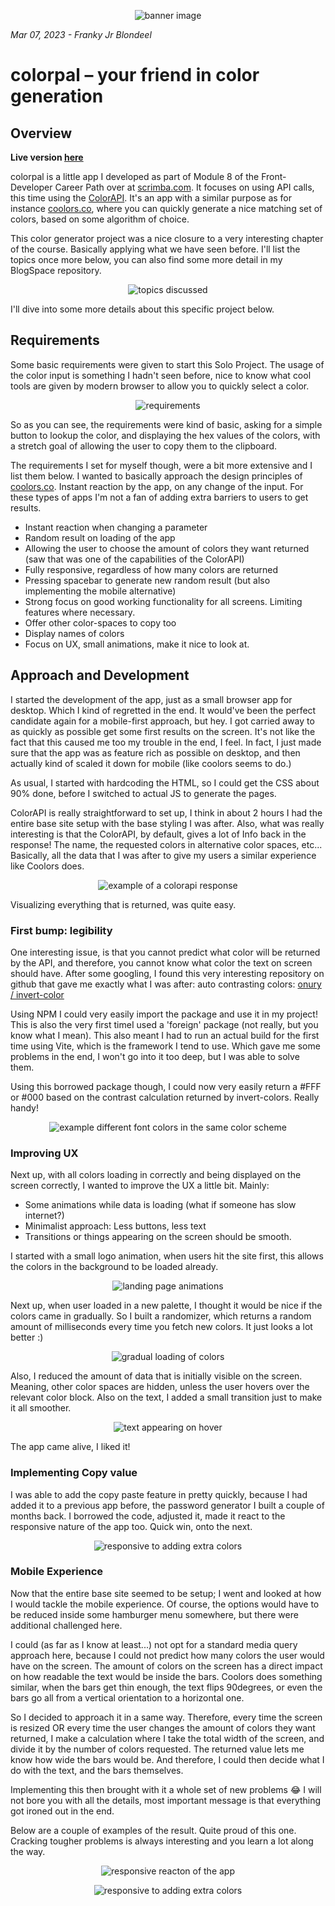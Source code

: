 <p align="center">
<img alt="banner image" src="https://raw.githubusercontent.com/MrFranksJr/MrFranksJr/main/assets/color-generator/Banner.png">
</p>

*Mar 07, 2023 - Franky Jr Blondeel*

# colorpal – your friend in color generation

## Overview

**Live version [here](https://colorpal-generator.netlify.app/)**

colorpal is a little app I developed as part of Module 8 of the Front-Developer Career Path over at [scrimba.com](https://scrimba.com). It focuses on using API calls, this time using the [ColorAPI](https://www.thecolorapi.com/).
It's an app with a similar purpose as for instance [coolors.co](https://coolors.co), where you can quickly generate a nice matching set of colors, based on some algorithm of choice. 

This color generator project was a nice closure to a very interesting chapter of the course. Basically applying what we have seen before. I'll list the topics once more below, you can also find some more detail in my BlogSpace repository.
<p align="center">
<img alt="topics discussed" src="https://raw.githubusercontent.com/MrFranksJr/MrFranksJr/main/assets/color-generator/topics.png">
</p>

I'll dive into some more details about this specific project below.


## Requirements

Some basic requirements were given to start this Solo Project. The usage of the color input is something I hadn't seen before, nice to know what cool tools are given by modern browser to allow you to quickly select a color.
<p align="center">
<img alt="requirements" src="https://raw.githubusercontent.com/MrFranksJr/MrFranksJr/main/assets/color-generator/requirements.png">
</p>

So as you can see, the requirements were kind of basic, asking for a simple button to lookup the color, and displaying the hex values of the colors, with a stretch goal of allowing the user to copy them to the clipboard.


The requirements I set for myself though, were a bit more extensive and I list them below.
I wanted to basically approach the design principles of [coolors.co](https://coolors.co). Instant reaction by the app, on any change of the input. For these types of apps I'm not a fan of adding extra barriers to users to get results.
* Instant reaction when changing a parameter
* Random result on loading of the app
* Allowing the user to choose the amount of colors they want returned (saw that was one of the capabilities of the ColorAPI)
* Fully responsive, regardless of how many colors are returned
* Pressing spacebar to generate new random result (but also implementing the mobile alternative)
* Strong focus on good working functionality for all screens. Limiting features where necessary.
* Offer other color-spaces to copy too
* Display names of colors
* Focus on UX, small animations, make it nice to look at.


## Approach and Development

I started the development of the app, just as a small browser app for desktop. Which I kind of regretted in the end. It would've been the perfect candidate again for a mobile-first approach, but hey. I got carried away to as quickly as possible get some first results on the screen. It's not like the fact that this caused me too my trouble in the end, I feel.
In fact, I just made sure that the app was as feature rich as possible on desktop, and then actually kind of scaled it down for mobile (like coolors seems to do.)

As usual, I started with hardcoding the HTML, so I could get the CSS about 90% done, before I switched to actual JS to generate the pages.

ColorAPI is really straightforward to set up, I think in about 2 hours I had the entire base site setup with the base styling I was after. Also, what was really interesting is that the ColorAPI, by default, gives a lot of Info back in the response! The name, the requested colors in alternative color spaces, etc...
Basically, all the data that I was after to give my users a similar experience like Coolors does.
<p align="center">
<img alt="example of a colorapi response" src="https://raw.githubusercontent.com/MrFranksJr/MrFranksJr/main/assets/color-generator/response.png">
</p>

Visualizing everything that is returned, was quite easy.

### First bump: legibility
One interesting issue, is that you cannot predict what color will be returned by the API, and therefore, you cannot know what color the text on screen should have.
After some googling, I found this very interesting repository on github that gave me exactly what I was after: auto contrasting colors: [onury / invert-color](https://github.com/onury/invert-color)

Using NPM I could very easily import the package and use it in my project! This is also the very first timeI used a 'foreign' package (not really, but you know what I mean).
This also meant I had to run an actual build for the first time using Vite, which is the framework I tend to use. Which gave me some problems in the end, I won't go into it too deep, but I was able to solve them.

Using this borrowed package though, I could now very easily return a #FFF or #000 based on the contrast calculation returned by invert-colors. Really handy!
<p align="center">
<img alt="example different font colors in the same color scheme" src="https://raw.githubusercontent.com/MrFranksJr/MrFranksJr/main/assets/color-generator/contrast.png">
</p>

### Improving UX
Next up, with all colors loading in correctly and being displayed on the screen correctly, I wanted to improve the UX a little bit.
Mainly:
* Some animations while data is loading (what if someone has slow internet?)
* Minimalist approach: Less buttons, less text
* Transitions or things appearing on the screen should be smooth.

I started with a small logo animation, when users hit the site first, this allows the colors in the background to be loaded already.
<p align="center">
<img alt="landing page animations" src="https://raw.githubusercontent.com/MrFranksJr/MrFranksJr/main/assets/color-generator/landing.gif">
</p>

Next up, when user loaded in a new palette, I thought it would be nice if the colors came in gradually. So I built a randomizer, which returns a random amount of milliseconds every time you fetch new colors. It just looks a lot better :)
<p align="center">
<img alt="gradual loading of colors" src="https://raw.githubusercontent.com/MrFranksJr/MrFranksJr/main/assets/color-generator/loadingColors.gif">
</p>

Also, I reduced the amount of data that is initially visible on the screen. Meaning, other color spaces are hidden, unless the user hovers over the relevant color block. Also on the text, I added a small transition just to make it all smoother.
<p align="center">
<img alt="text appearing on hover" src="https://raw.githubusercontent.com/MrFranksJr/MrFranksJr/main/assets/color-generator/hoverEffect.gif">
</p>

The app came alive, I liked it!


### Implementing Copy value
I was able to add the copy paste feature in pretty quickly, because I had added it to a previous app before, the password generator I built a couple of months back.
I borrowed the code, adjusted it, made it react to the responsive nature of the app too. Quick win, onto the next.
<p align="center">
<img alt="responsive to adding extra colors" src="https://raw.githubusercontent.com/MrFranksJr/MrFranksJr/main/assets/color-generator/copypaste.gif">
</p>


### Mobile Experience
Now that the entire base site seemed to be setup; I went and looked at how I would tackle the mobile experience.
Of course, the options would have to be reduced inside some hamburger menu somewhere, but there were additional challenged here.

I could (as far as I know at least...) not opt for a standard media query approach here, because I could not predict how many colors the user would have on the screen. The amount of colors on the screen has a direct impact on how readable the text would be inside the bars.
Coolors does something similar, when the bars get thin enough, the text flips 90degrees, or even the bars go all from a vertical orientation to a horizontal one.

So I decided to approach it in a same way.
Therefore, every time the screen is resized OR every time the user changes the amount of colors they want returned, I make a calculation where I take the total width of the screen, and divide it by the number of colors requested.
The returned value lets me know how wide the bars would be. And therefore, I could then decide what I do with the text, and the bars themselves.

Implementing this then brought with it a whole set of new problems 😂 I will not bore you with all the details, most important message is that everything got ironed out in the end.

Below are a couple of examples of the result. Quite proud of this one. Cracking tougher problems is always interesting and you learn a lot along the way.
<p align="center">
<img alt="responsive reacton of the app" src="https://raw.githubusercontent.com/MrFranksJr/MrFranksJr/main/assets/color-generator/responsive.gif">
</p>

<p align="center">
<img alt="responsive to adding extra colors" src="https://raw.githubusercontent.com/MrFranksJr/MrFranksJr/main/assets/color-generator/extraColors.gif">
</p>